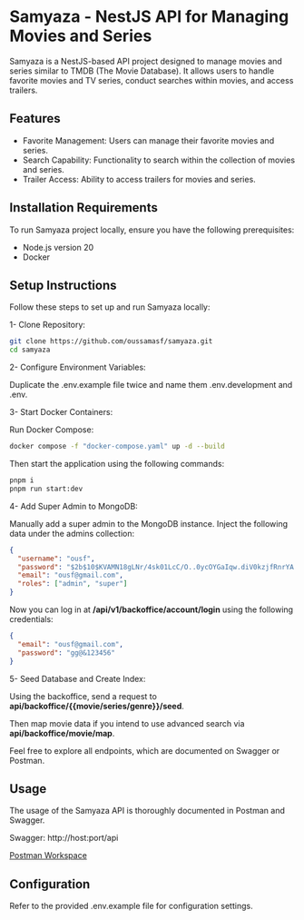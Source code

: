 # Samyaza - NestJS API for Managing Movies and Series

Samyaza is a NestJS-based API project designed to manage movies and series similar to TMDB (The Movie Database). It allows users to handle favorite movies and TV series, conduct searches within movies, and access trailers.

## Features

- Favorite Management: Users can manage their favorite movies and series.
- Search Capability: Functionality to search within the collection of movies and series.
- Trailer Access: Ability to access trailers for movies and series.

## Installation Requirements

To run Samyaza project locally, ensure you have the following prerequisites:

- Node.js version 20
- Docker

## Setup Instructions

Follow these steps to set up and run Samyaza locally:

1- Clone Repository:

```bash
git clone https://github.com/oussamasf/samyaza.git
cd samyaza
```

2- Configure Environment Variables:

Duplicate the .env.example file twice and name them .env.development and .env.

3- Start Docker Containers:

Run Docker Compose:

```bash
docker compose -f "docker-compose.yaml" up -d --build
```

Then start the application using the following commands:

```bash
pnpm i
pnpm run start:dev
```

4- Add Super Admin to MongoDB:

Manually add a super admin to the MongoDB instance. Inject the following data under the admins collection:

```json
{
  "username": "ousf",
  "password": "$2b$10$KVAMN18gLNr/4sk01LcC/O..0ycOYGaIqw.diV0kzjfRnrYA.9u9O",
  "email": "ousf@gmail.com",
  "roles": ["admin", "super"]
}
```

Now you can log in at **/api/v1/backoffice/account/login** using the following credentials:

```json
{
  "email": "ousf@gmail.com",
  "password": "gg@&123456"
}
```

5- Seed Database and Create Index:

Using the backoffice, send a request to **api/backoffice/{{movie/series/genre}}/seed**.

Then map movie data if you intend to use advanced search via **api/backoffice/movie/map**.

Feel free to explore all endpoints, which are documented on Swagger or Postman.

## Usage

The usage of the Samyaza API is thoroughly documented in Postman and Swagger.

Swagger: http://host:port/api

[Postman Workspace](https://www.postman.com/red-flare-724255/workspace/samyaza)

## Configuration

Refer to the provided .env.example file for configuration settings.
